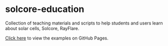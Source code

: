 # solcore-education
Collection of teaching materials and scripts to help students and users learn about solar cells, 
Solcore, RayFlare.

[Click here](https://qpv-research-group.github.io/solcore-education/) to view the examples on GitHub Pages.

[comment]: # (Command to convert .ipynb to .py: jupyter nbconvert --output-dir='./solar-cell-simulation' ./solar-cell-simulation/notebooks/*.ipynb --to script
)